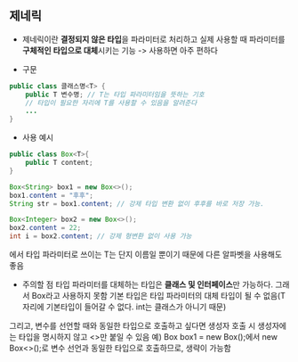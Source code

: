 ## 제네릭
* 제네릭이란 **결정되지 않은 타입**을 파라미터로 처리하고
실제 사용할 때 파라미터를 **구체적인 타입으로 대체**시키는 기능
-> 사용하면 아주 편하다

* 구문
```java
public class 클래스명<T> {
    public T 변수명; // T는 타입 파라미터임을 뜻하는 기호
    // 타입이 필요한 자리에 T를 사용할 수 있음을 알려준다
    ... 
}
```

* 사용 예시
```java
public class Box<T>{
	public T content;
}

Box<String> box1 = new Box<>();
box1.content = "후후"; 
String str = box1.content; // 강제 타입 변환 없이 후후를 바로 저장 가능.

Box<Integer> box2 = new Box<>();
box2.content = 22;
int i = box2.content; // 강제 형변환 없이 사용 가능
```

<T>에서 타입 파라미터로 쓰이는 T는 단지 이름일 뿐이기 때문에 
다른 알파벳을 사용해도 좋음

* 주의할 점
타입 파라미터를 대체하는 타입은 **클래스 및 인터페이스**만 가능하다.
그래서 Box<int>라고 사용하지 못함
기본 타입은 타입 파라미터의 대체 타입이 될 수 없음(T자리에 기본타입이 들어갈 수 없다. int는 클래스가 아니기 때문)

그리고, 변수를 선언할 때와 동일한 타입으로 호출하고 싶다면 생성자 호출 시 생성자에는
타입을 명시하지 않고 <>만 붙일 수 있음
	예) Box<String> box1 = new Box<String>();에서 new Box<>();로 
	변수 선언과 동일한 타입으로 호출하므로, 생략이 가능함
	